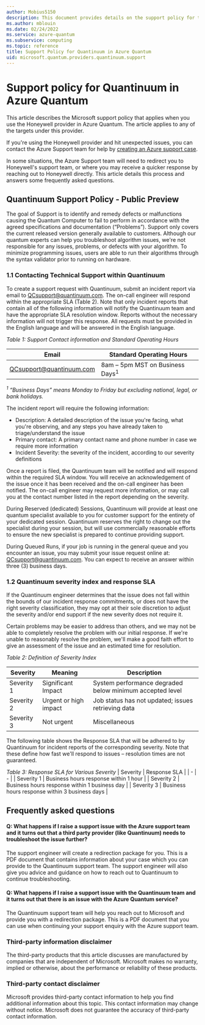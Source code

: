 ```yaml
---
author: Mobius5150
description: This document provides details on the support policy for the Quantinuum provider in Azure Quantum
ms.author: mblouin
ms.date: 02/24/2022
ms.service: azure-quantum
ms.subservice: computing
ms.topic: reference
title: Support Policy for Quantinuum in Azure Quantum
uid: microsoft.quantum.providers.quantinuum.support
---
```


# Support policy for Quantinuum in Azure Quantum

This article describes the Microsoft support policy that applies when you use the Honeywell provider in Azure Quantum. The article applies to any of the targets under this provider.

If you're using the Honeywell provider and hit unexpected issues, you can contact the Azure Support team for help by [creating an Azure support case](/azure/azure-portal/supportability/how-to-create-azure-support-request).

In some situations, the Azure Support team will need to redirect you to Honeywell's support team, or where you may receive a quicker response by reaching out to Honeywell directly. This article details this process and answers some frequently asked questions.

## Quantinuum Support Policy - Public Preview

The goal of Support is to identify and remedy defects or malfunctions causing the Quantum Computer to fail to perform in accordance with the agreed specifications and documentation (“Problems”). Support only covers the current released version generally available to customers.  Although our quantum experts can help you troubleshoot algorithm issues, we're not responsible for any issues, problems, or defects with your algorithm. To minimize programming issues, users are able to run their algorithms through the syntax validator prior to running on hardware.  

### 1.1	Contacting Technical Support within Quantinuum

To create a support request with Quantinuum, submit an incident report via email to <a href="mailto:QCsupport@quantinuum.com">QCsupport@quantinuum.com</a>. The on-call engineer will respond within the appropriate SLA (Table 2). Note that only incident reports that contain all of the following information will notify the Quantinuum team and have the appropriate SLA resolution window. Reports without the necessary information will not trigger this response. All requests must be provided in the English language and will be answered in the English language.

_Table 1: Support Contact information and Standard Operating Hours_

| Email | Standard Operating Hours |
| - | - |
| <a href="mailto:QCsupport@quantinuum.com">QCsupport@quantinuum.com</a> | 8am – 5pm MST on Business Days<sup>1</sup> |

_<sup>1</sup> “Business Days” means Monday to Friday but excluding national, legal, or bank holidays._

The incident report will require the following information:

- Description: A detailed description of the issue you're facing, what you're observing, and any steps you have already taken to triage/understand the issue
- Primary contact: A primary contact name and phone number in case we require more information
- Incident Severity: the severity of the incident, according to our severity definitions

Once a report is filed, the Quantinuum team will be notified and will respond within the required SLA window. You will receive an acknowledgement of the issue once it has been received and the on-call engineer has been notified. The on-call engineer may request more information, or may call you at the contact number listed in the report depending on the severity. 

During Reserved (dedicated) Sessions, Quantinuum will provide at least one quantum specialist available to you for customer support for the entirety of your dedicated session. Quantinuum reserves the right to change out the specialist during your session, but will use commercially reasonable efforts to ensure the new specialist is prepared to continue providing support.     

During Queued Runs, if your job is running in the general queue and you encounter an issue, you may submit your issue request online at: <a href="mailto:QCsupport@quantinuum.com">QCsupport@quantinuum.com</a>. You can expect to receive an answer within three (3) business days.  

### 1.2	Quantinuum severity index and response SLA

If the Quantinuum engineer determines that the issue does not fall within the bounds of our incident response commitments, or does not have the right severity classification, they may opt at their sole discretion to adjust the severity and/or end support if the new severity does not require it.

Certain problems may be easier to address than others, and we may not be able to completely resolve the problem with our initial response. If we're unable to reasonably resolve the problem, we'll make a good faith effort to give an assessment of the issue and an estimated time for resolution. 

_Table 2: Definition of Severity Index_

| Severity	| Meaning | Description |
| - | - | - |
| Severity 1| 	Significant Impact | System performance degraded below minimum accepted level |
| Severity 2| 	Urgent or high impact | Job status has not updated; issues retrieving data |
| Severity 3| 	Not urgent | Miscellaneous  |

The following table shows the Response SLA that will be adhered to by Quantinuum for incident reports of the corresponding severity. Note that these define how fast we'll respond to issues – resolution times are not guaranteed.

_Table 3: Response SLA for Various Severity_
| Severity	| Response SLA |
| - | - |
| Severity 1	| Business hours response within 1 hour |
| Severity 2	| Business hours response within 1 business day |
| Severity 3	| Business hours response within 3 business days |


## Frequently asked questions

#### Q: What happens if I raise a support issue with the Azure support team and it turns out that a third party provider (like Quantinuum) needs to troubleshoot the issue further?

The support engineer will create a redirection package for you. This is a PDF document that contains information about your case which you can provide to the Quantinuum support team.
The support engineer will also give you advice and guidance on how to reach out to Quantinuum to continue troubleshooting.

#### Q: What happens if I raise a support issue with the Quantinuum team and it turns out that there is an issue with the Azure Quantum service?

The Quantinuum support team will help you reach out to Microsoft and provide you with a redirection package. This is a PDF document that you can use when continuing your support enquiry with the Azure support team.

### Third-party information disclaimer

The third-party products that this article discusses are manufactured by companies that are independent of Microsoft. Microsoft makes no warranty, implied or otherwise, about the performance or reliability of these products.

### Third-party contact disclaimer

Microsoft provides third-party contact information to help you find additional information about this topic. This contact information may change without notice. Microsoft does not guarantee the accuracy of third-party contact information.
